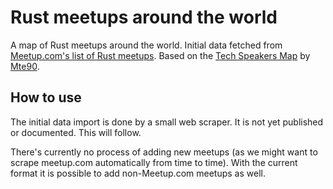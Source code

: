 # Rust meetups around the world

A map of Rust meetups around the world.
Initial data fetched from [Meetup.com's list of Rust meetups](https://www.meetup.com/topics/rust/all/).
Based on the [Tech Speakers Map](https://mte90.github.io/Tech-Speakers-Map/) by [Mte90](https://github.com/Mte90).

## How to use

The initial data import is done by a small web scraper.
It is not yet published or documented. This will follow.

There's currently no process of adding new meetups (as we might want to scrape meetup.com automatically from time to time).
With the current format it is possible to add non-Meetup.com meetups as well.
